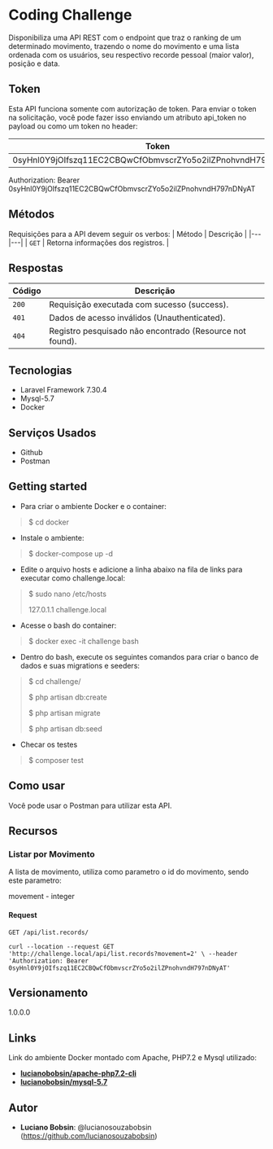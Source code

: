 # Coding Challenge

Disponibiliza uma API REST com o endpoint que traz o ranking de um determinado movimento, trazendo o nome do movimento e uma lista ordenada com os usuários, seu respectivo recorde pessoal (maior valor), posição e data.

## Token

Esta API funciona somente com autorização de token. Para enviar o token na solicitação, você pode fazer isso enviando um atributo api_token no payload ou como um token no header:

| Token |
|---|
| 0syHnl0Y9jOIfszq11EC2CBQwCfObmvscrZYo5o2ilZPnohvndH797nDNyAT |

Authorization: Bearer 0syHnl0Y9jOIfszq11EC2CBQwCfObmvscrZYo5o2ilZPnohvndH797nDNyAT

## Métodos
Requisições para a API devem seguir os verbos:
| Método | Descrição |
|---|---|
| `GET` | Retorna informações dos registros. |

## Respostas

| Código | Descrição |
|---|---|
| `200` | Requisição executada com sucesso (success).|
| `401` | Dados de acesso inválidos (Unauthenticated).|
| `404` | Registro pesquisado não encontrado (Resource not found).|


## Tecnologias

* Laravel Framework 7.30.4
* Mysql-5.7
* Docker

## Serviços Usados

* Github
* Postman

## Getting started

* Para criar o ambiente Docker e o container:
>    $ cd docker
* Instale o ambiente:
>    $ docker-compose up -d
* Edite o arquivo hosts e adicione a linha abaixo na fila de links para executar como challenge.local:
>    $ sudo nano /etc/hosts
>
>    127.0.1.1       challenge.local
* Acesse o bash do container:
>    $ docker exec -it challenge bash
* Dentro do bash, execute os seguintes comandos para criar o banco de dados e suas migrations e seeders:
>
>    $ cd challenge/
>
>    $ php artisan db:create
>
>	 $ php artisan migrate
>
>	 $ php artisan db:seed
>
* Checar os testes
>    $ composer test

## Como usar

Você pode usar o Postman para utilizar esta API.


## Recursos

### Listar por Movimento

 A lista de movimento, utiliza como parametro o id do movimento, sendo este parametro:

 movement - integer

#### Request

`GET /api/list.records/`

    curl --location --request GET 'http://challenge.local/api/list.records?movement=2' \ --header 'Authorization: Bearer 0syHnl0Y9jOIfszq11EC2CBQwCfObmvscrZYo5o2ilZPnohvndH797nDNyAT'

## Versionamento

1.0.0.0

## Links

Link do ambiente Docker montado com Apache, PHP7.2 e Mysql utilizado:
* [**lucianobobsin/apache-php7.2-cli**](https://hub.docker.com/repository/docker/lucianobobsin/apache-php7.2-cli)
* [**lucianobobsin/mysql-5.7**](https://hub.docker.com/repository/docker/lucianobobsin/mysql-5.7)

## Autor

* **Luciano Bobsin**: @lucianosouzabobsin (https://github.com/lucianosouzabobsin)

